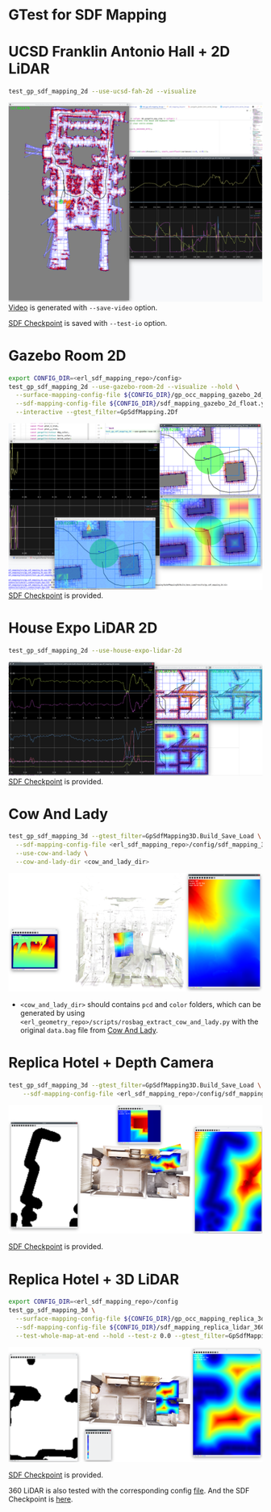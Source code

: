 GTest for SDF Mapping
======================

# UCSD Franklin Antonio Hall + 2D LiDAR

```bash
test_gp_sdf_mapping_2d --use-ucsd-fah-2d --visualize
```

![](assets/test_gp_sdf_mapping_ucsd_fah_2d.png)
[Video](https://drive.google.com/file/d/1bl9to0n-DkBYx3LNK6IWIrLBDTE_2l2z/view?usp=sharing) is
generated
with `--save-video` option.

[SDF Checkpoint](https://drive.google.com/file/d/1ET0JUxA8fpUzYNkZXLheApPk3vqrPdiL/view?usp=sharing)
is saved
with `--test-io` option.

# Gazebo Room 2D

```bash
export CONFIG_DIR=<erl_sdf_mapping_repo>/config>
test_gp_sdf_mapping_2d --use-gazebo-room-2d --visualize --hold \
  --surface-mapping-config-file ${CONFIG_DIR}/gp_occ_mapping_gazebo_2d_float.yaml \
  --sdf-mapping-config-file ${CONFIG_DIR}/sdf_mapping_gazebo_2d_float.yaml \
  --interactive --gtest_filter=GpSdfMapping.2Df
```

![](assets/test_gp_sdf_mapping_gazebo_room_2d.png)
[SDF Checkpoint](https://drive.google.com/file/d/1JEZcFxGaI2ctoL_tiyqtAK-ARvFpHsFg/view?usp=sharing)
is provided.

# House Expo LiDAR 2D

```bash
test_gp_sdf_mapping_2d --use-house-expo-lidar-2d
```

![](assets/test_gp_sdf_mapping_house_expo_lidar_2d.png)
[SDF Checkpoint](https://drive.google.com/file/d/1hwmpCe2c8NZ6K9RAcrWyFfP1RMW9dr9l/view?usp=sharing)
is provided.

# Cow And Lady

```bash
test_gp_sdf_mapping_3d --gtest_filter=GpSdfMapping3D.Build_Save_Load \
  --sdf-mapping-config-file <erl_sdf_mapping_repo>/config/sdf_mapping_3d_depth.yaml \
  --use-cow-and-lady \
  --cow-and-lady-dir <cow_and_lady_dir>
```

![](assets/test_gp_sdf_mapping_cow_and_lady.png)

- `<cow_and_lady_dir>` should contains `pcd` and `color` folders, which can be generated by
  using `<erl_geometry_repo>/scripts/rosbag_extract_cow_and_lady.py` with the original `data.bag`
  file
  from [Cow And Lady](https://projects.asl.ethz.ch/datasets/doku.php?id=iros2017).

# Replica Hotel + Depth Camera

```bash
test_gp_sdf_mapping_3d --gtest_filter=GpSdfMapping3D.Build_Save_Load \
    --sdf-mapping-config-file <erl_sdf_mapping_repo>/config/sdf_mapping_3d_depth.yaml
```

![](assets/test_gp_sdf_mapping_replica_depth.png)

[SDF Checkpoint](https://drive.google.com/file/d/1fraha9Fm00-3uKDujFBdsTSOJ4ZXsjdp/view?usp=sharing)
is provided.

# Replica Hotel + 3D LiDAR

```bash
export CONFIG_DIR=<erl_sdf_mapping_repo>/config
test_gp_sdf_mapping_3d \
  --surface-mapping-config-file ${CONFIG_DIR}/gp_occ_mapping_replica_3d_lidar_360_float.yaml \
  --sdf-mapping-config-file ${CONFIG_DIR}/sdf_mapping_replica_lidar_360_float.yaml \
  --test-whole-map-at-end --hold --test-z 0.0 --gtest_filter=GpSdfMapping.3Df
```

![](assets/test_gp_sdf_mapping_replica_lidar.png)

[SDF Checkpoint](https://drive.google.com/file/d/106SZjY4xzPJWYWYkD4LjINdxmUadlABV/view?usp=sharing)
is provided.

360 LiDAR is also tested with the corresponding
config [file](../../config/sdf_mapping_3d_lidar_360.yaml). And the
SDF Checkpoint
is [here](https://drive.google.com/file/d/135hlITMUeMNLi42VgdIteQmb2YK2m1y5/view?usp=sharing).
